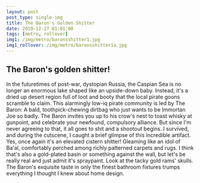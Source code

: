 ```yaml
---
layout: post
post_type: single-img
title: The Baron's Golden Shitter
date: 2019-12-27 01:01:00
tags: [metro, rollover]
img1: /img/metro/baronsshitter1.jpg
img1_rollover: /img/metro/baronsshitter1a.jpg
---
```

## The Baron's golden shitter!

In the futuretimes of post-war, dystopian Russia, the Caspian Sea is no longer an enormous lake shaped like an upside-down baby. Instead, it's a dried up desert region full of loot and booty that the local pirate goons scramble to claim. This alarmingly low-iq pirate community is led by The Baron: A bald, toothpick-chewing dirtbag who just wants to be Immortan Joe so badly. The Baron invites you up to his crow's nest to toast whisky at gunpoint, and celebrate your newfound, compulsory alliance. But since I'm never agreeing to that, it all goes to shit and a shootout begins. I survived, and during the cutscene, I caught a brief glimpse of this incredible artifact. Yes, once again it's an elevated cistern shitter! Gleaming like an idol of Ba'al, comfortably perched among richly patterned carpets and rugs. I think that's also a gold-plated basin or something against the wall, but let's be really real and just admit it's spraypaint. Look at the tacky gold rams' skulls. The Baron's exquisite taste in only the finest bathroom fixtures trumps everything I thought I knew about home design. 
